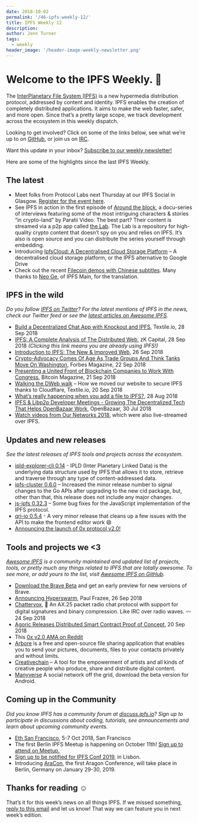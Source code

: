 ```yaml
---
date: 2018-10-02
permalink: '/46-ipfs-weekly-12/'
title: IPFS Weekly 12
description:
author: Jenn Turner
tags:
  - weekly
header_image: '/header-image-weekly-newsletter.png'
---
```


# Welcome to the IPFS Weekly. 👋

The [InterPlanetary File System (IPFS)](https://ipfs.io/) is a new hypermedia distribution protocol, addressed by content and identity. IPFS enables the creation of completely distributed applications. It aims to make the web faster, safer, and more open. Since that’s a pretty large scope, we track development across the ecosystem in this weekly dispatch.

Looking to get involved? Click on some of the links below, see what we’re up to on [GitHub](https://github.com/ipfs), or join us on [IRC](https://riot.im/app/#/room/#ipfs:matrix.org).

Want this update in your inbox? [Subscribe to our weekly newsletter!](http://eepurl.com/gL2Pi5)

Here are some of the highlights since the last IPFS Weekly.

## The latest

- Meet folks from Protocol Labs next Thursday at our IPFS Social in Glasgow. [Register for the event here](https://www.eventbrite.com/e/protocol-labs-tech-drinkup-tickets-50860367729).
- See IPFS in action in the first episode of [Around the block](https://lab.paratii.video/play/GLdcTbPq9fXb), a docu-series of interviews featuring some of the most intriguing characters & stories “in crypto-land” by Paratii Video. The best part? Their content is streamed via a p2p app called [the Lab](https://lab.paratii.video). The Lab is a repository for high-quality crypto content that doesn’t spy on you and relies on IPFS. It’s also is open source and you can distribute the series yourself through embedding.
- Introducing [IpfsCloud: A Decentralised Cloud Storage Platform](https://medium.com/ipfscloud/ipfscloud-a-decentralised-cloud-storage-platform-caf000173cd4) – A decentralised cloud storage platform, or the IPFS alternative to Google Drive
- Check out the recent [Filecoin demos with Chinese subtitles](https://www.youtube.com/watch?v=x145fNl6uKU). Many thanks to [Neo Ge](https://twitter.com/NeoGe_IPFSMain), of IPFS Main, for the translation.

## IPFS in the wild

_Do you follow [IPFS on Twitter](https://twitter.com/IPFSbot)? For the latest mentions of IPFS in the news, check our Twitter feed or see the [latest articles on Awesome IPFS](https://awesome.ipfs.io/categories/articles/)._

- [Build a Decentralized Chat App with Knockout and IPFS](https://medium.com/textileio/build-a-decentralized-chat-app-with-knockout-and-ipfs-fccf11e8ce7b), Textile.io, 28 Sep 2018
- [IPFS: A Complete Analysis of The Distributed Web](https://medium.com/zkcapital/ipfs-the-distributed-web-e21a5496d32d), zK Capital, 28 Sep 2018 _(Clicking this link means you are already using IPFS!)_
- [Introduction to IPFS: The New & Improved Web](https://medium.com/@rtradetechnologies/introduction-to-ipfs-the-new-improved-web-efc89f158e6f), 26 Sep 2018
- [Crypto-Advocacy Comes Of Age As Trade Groups And Think Tanks Move On Washington](https://www.forbes.com/sites/astanley/2018/09/22/crypto-advocacy-comes-of-age-as-trade-groups-and-think-tanks-move-on-washington/#67ac823666b5), Forbes Magazine, 22 Sep 2018
- [Presenting a United Front of Blockchain Companies to Work With Congress](https://bitcoinmagazine.com/articles/presenting-united-front-blockchain-companies-work-congress/), Bitcoin Magazine, 21 Sep 2018
- [Walking the DWeb walk](https://medium.com/textileio/walking-the-dweb-walk-9abc8b6e2b20) – How we moved our website to secure IPFS thanks to Cloudflare, Textile.io, 20 Sep 2018
- [What’s really happening when you add a file to IPFS?](https://medium.com/textileio/whats-really-happening-when-you-add-a-file-to-ipfs-ae3b8b5e4b0f), 28 Aug 2018
- [IPFS & Libp2p Developer Meetings - Growing The Decentralized Tech That Helps OpenBazaar Work](https://openbazaar.org/blog/IPFS-Libp2p-Developer-Meetings-Growing-The-Decentralized-Tech-That-Helps-OpenBazaar-Work/), OpenBazaar, 30 Jul 2018
- [Watch videos from Our Networks 2018](https://ournetworks.ca/conference/recorded-talks/), which were also live-streamed over IPFS.

## Updates and new releases

_See the latest releases of IPFS tools and projects across the ecosystem._

- [ipld-explorer-cli 0.14](https://blog.ipfs.io/44-ipld-explorer-cli-0-14/) - IPLD (Inter Planetary Linked Data) is the underlying data structure used by IPFS that allows it to store, retrieve and traverse through any type of content-addressed data.
- [ipfs-cluster 0.6.0](https://github.com/ipfs/ipfs-cluster/blob/0.6.0/changelog/CHANGELOG.md) – Increased the minor release number to signal changes to the Go APIs after upgrading to the new cid package, but, other than that, this release does not include any major changes.
- [js-ipfs 0.32.3](https://github.com/ipfs/js-ipfs/releases/tag/v0.32.3) – Some bug fixes for the JavaScript implementation of the IPFS protocol.
- [qri-io 0.5.4](https://github.com/qri-io/qri/releases/tag/v0.5.4) - A very minor release that cleans up a few issues with the API to make the frontend editor work 😄
- [Announcing the launch of 0x protocol v2.0!](https://blog.0xproject.com/0x-protocol-v2-0-is-live-183aac180149)

## Tools and projects we <3

_[Awesome IPFS](https://awesome.ipfs.io/) is a community maintained and updated list of projects, tools, or pretty much any things related to IPFS that are totally awesome. To see more, or add yours to the list, visit [Awesome IPFS on GitHub](https://github.com/ipfs/awesome-ipfs)._

- [Download the Brave Beta](https://brave.com/download-beta/) and get an early preview for new versions of Brave.
- [Announcing Hyperswarm](https://pfrazee.hashbase.io/blog/hyperswarm), Paul Frazee, 26 Sep 2018
- [Chattervox](https://github.com/brannondorsey/chattervox), 📡 An AX.25 packet radio chat protocol with support for digital signatures and binary compression. Like IRC over radio waves. 〰 24 Sep 2018
- [Agoric Releases Distributed Smart Contract Proof of Concept](https://agoric.com/proof-of-concept-release/), 20 Sep 2018
- This [0x v2.0 AMA on Reddit](https://www.reddit.com/r/0xProject/comments/9itlkl/the_0x_v20_ama_wednesday_september_26th_2018_10/)
- [Arbore](https://arbo.re/) is a free and open-source file sharing application that enables you to send your pictures, documents, files to your contacts privately and without limits.
- [Creativechain](https://www.creativechain.org/project/) – A tool for the empowerment of artists and all kinds of creative people who produce, share and distribute digital content.
- [Manyverse](https://www.manyver.se/) A social network off the grid, download the beta version for Android.

## Coming up in the Community

_Did you know IPFS has a community forum at [discuss.ipfs.io](https://discuss.ipfs.io/)? Sign up to participate in discussions about coding, tutorials, see announcements and learn about upcoming community events._

- [Eth San Francisco](https://ethsanfrancisco.com/), 5-7 Oct 2018, San Francisco
- The first Berlin IPFS Meetup is happening on October 11th! [Sign up to attend on Meetup.](https://www.meetup.com/IPFS-Berlin/events/254816369/)
- [Sign up to be notified for IPFS Conf 2019](https://docs.google.com/forms/d/e/1FAIpQLSfJVVPwvp6RY3MUg1zAVl1g_5y2nGb7WJIMI1Hs6glzm7FLHQ/viewform), in Lisbon.
- Introducing [AraCon](https://blog.aragon.org/announcing-aracon-the-aragon-conference/), the first Aragon Conference, will take place in Berlin, Germany on January 29-30, 2019.

## Thanks for reading ☺️

That’s it for this week’s news on all things IPFS. If we missed something, [reply to this email](mailto:newsletter@ipfs.io) and let us know! That way we can feature you in next week’s edition.
